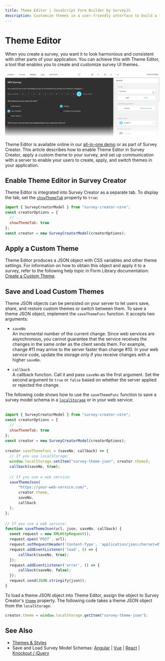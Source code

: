```yaml
---
title: Theme Editor | JavaScript Form Builder by SurveyJS
description: Customize themes in a user-friendly interface to build a theme that engages your respondents and reinforces your brand perception.
---
```


# Theme Editor

When you create a survey, you want it to look harmonious and consistent with other parts of your application. You can achieve this with Theme Editor, a tool that enables you to create and customize survey UI themes.

<img src="images/theme-editor.png" alt="SurveyJS Theme Editor">

Theme Editor is available online in our [all-in-one demo](/create-free-survey) or as part of Survey Creator. This article describes how to enable Theme Editor in Survey Creator, apply a custom theme to your survey, and set up communication with a server to enable your users to create, apply, and switch themes in your application.

## Enable Theme Editor in Survey Creator

Theme Editor is integrated into Survey Creator as a separate tab. To display the tab, set the [`showThemeTab`](https://surveyjs.io/survey-creator/documentation/api-reference/survey-creator#showThemeTab) property to `true`:

```js
import { SurveyCreatorModel } from "survey-creator-core";
const creatorOptions = {
  // ...
  showThemeTab: true
};
const creator = new SurveyCreatorModel(creatorOptions);
```

## Apply a Custom Theme

Theme Editor produces a JSON object with CSS variables and other theme settings. For information on how to obtain this object and apply it to a survey, refer to the following help topic in Form Library documentation: [Create a Custom Theme](/form-library/documentation/manage-default-themes-and-styles#create-a-custom-theme).

## Save and Load Custom Themes

Theme JSON objects can be persisted on your server to let users save, share, and restore custom themes or switch between them. To save a theme JSON object, implement the `saveThemeFunc` function. It accepts two arguments:

- `saveNo`      
An incremental number of the current change. Since web services are asynchronous, you cannot guarantee that the service receives the changes in the same order as the client sends them. For example, change #11 may arrive to the server faster than change #10. In your web service code, update the storage only if you receive changes with a higher `saveNo`.

- `callback`        
A callback function. Call it and pass `saveNo` as the first argument. Set the second argument to `true` or `false` based on whether the server applied or rejected the change.

The following code shows how to use the `saveThemeFunc` function to save a survey model schema in a <a href="https://developer.mozilla.org/en-US/docs/Web/API/Window/localStorage" target="_blank">`localStorage`</a> or in your web service:

```js

import { SurveyCreatorModel } from "survey-creator-core";
const creatorOptions = {
  // ...
  showThemeTab: true
};
const creator = new SurveyCreatorModel(creatorOptions);

creator.saveThemeFunc = (saveNo, callback) => { 
  // If you use localStorage:
  window.localStorage.setItem("survey-theme-json", creator.theme);
  callback(saveNo, true);

  // If you use a web service:
  saveThemeJson(
      "https://your-web-service.com/",
      creator.theme,
      saveNo,
      callback
  );
};

// If you use a web service:
function saveThemeJson(url, json, saveNo, callback) {
  const request = new XMLHttpRequest();
  request.open('POST', url);
  request.setRequestHeader('Content-Type', 'application/json;charset=UTF-8');
  request.addEventListener('load', () => {
      callback(saveNo, true);
  });
  request.addEventListener('error', () => {
      callback(saveNo, false);
  });
  request.send(JSON.stringify(json));
}
```

To load a theme JSON object into Theme Editor, assign the object to Survey Creator's [`theme`](https://surveyjs.io/survey-creator/documentation/api-reference/survey-creator#theme) property. The following code takes a theme JSON object from the `localStorage`:


```js
creator.theme = window.localStorage.getItem("survey-theme-json");
```

## See Also

- [Themes & Styles](/form-library/documentation/manage-default-themes-and-styles)
- Save and Load Survey Model Schemas: [Angular](https://surveyjs.io/survey-creator/documentation/get-started-angular#save-and-load-survey-model-schemas) | [Vue](https://surveyjs.io/survey-creator/documentation/get-started-vue#save-and-load-survey-model-schemas) | [React](https://surveyjs.io/survey-creator/documentation/get-started-react#save-and-load-survey-model-schemas) | [Knockout / jQuery](https://surveyjs.io/survey-creator/documentation/get-started-knockout-jquery)